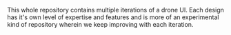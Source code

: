 This whole repository contains multiple iterations of a drone UI. Each design has it's own level of expertise and features and is more of an experimental kind of repository wherein we keep improving with each iteration.
